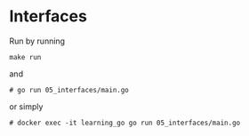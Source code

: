 # Interfaces

Run by running

```
make run
```

and

```
# go run 05_interfaces/main.go
```

or simply

```
# docker exec -it learning_go go run 05_interfaces/main.go
```
